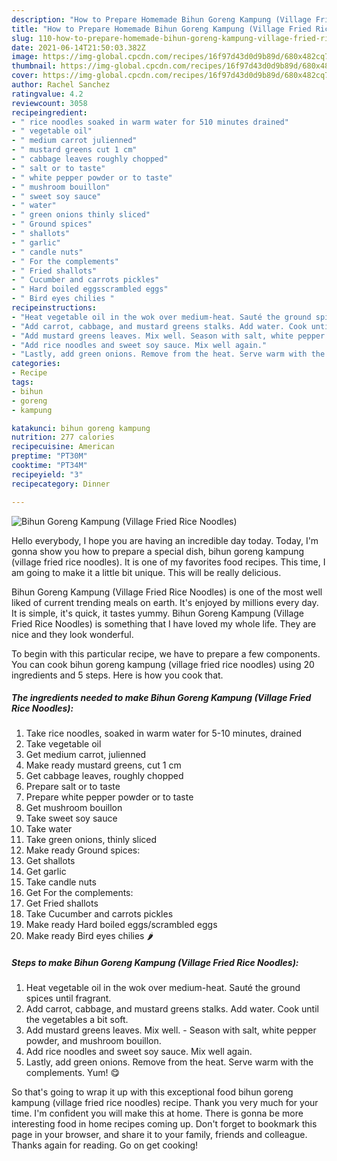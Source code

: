 ```yaml
---
description: "How to Prepare Homemade Bihun Goreng Kampung (Village Fried Rice Noodles)"
title: "How to Prepare Homemade Bihun Goreng Kampung (Village Fried Rice Noodles)"
slug: 110-how-to-prepare-homemade-bihun-goreng-kampung-village-fried-rice-noodles
date: 2021-06-14T21:50:03.382Z
image: https://img-global.cpcdn.com/recipes/16f97d43d0d9b89d/680x482cq70/bihun-goreng-kampung-village-fried-rice-noodles-recipe-main-photo.jpg
thumbnail: https://img-global.cpcdn.com/recipes/16f97d43d0d9b89d/680x482cq70/bihun-goreng-kampung-village-fried-rice-noodles-recipe-main-photo.jpg
cover: https://img-global.cpcdn.com/recipes/16f97d43d0d9b89d/680x482cq70/bihun-goreng-kampung-village-fried-rice-noodles-recipe-main-photo.jpg
author: Rachel Sanchez
ratingvalue: 4.2
reviewcount: 3058
recipeingredient:
- " rice noodles soaked in warm water for 510 minutes drained"
- " vegetable oil"
- " medium carrot julienned"
- " mustard greens cut 1 cm"
- " cabbage leaves roughly chopped"
- " salt or to taste"
- " white pepper powder or to taste"
- " mushroom bouillon"
- " sweet soy sauce"
- " water"
- " green onions thinly sliced"
- " Ground spices"
- " shallots"
- " garlic"
- " candle nuts"
- " For the complements"
- " Fried shallots"
- " Cucumber and carrots pickles"
- " Hard boiled eggsscrambled eggs"
- " Bird eyes chilies "
recipeinstructions:
- "Heat vegetable oil in the wok over medium-heat. Sauté the ground spices until fragrant."
- "Add carrot, cabbage, and mustard greens stalks. Add water. Cook until the vegetables a bit soft."
- "Add mustard greens leaves. Mix well. Season with salt, white pepper powder, and mushroom bouillon."
- "Add rice noodles and sweet soy sauce. Mix well again."
- "Lastly, add green onions. Remove from the heat. Serve warm with the complements. Yum! 😋"
categories:
- Recipe
tags:
- bihun
- goreng
- kampung

katakunci: bihun goreng kampung 
nutrition: 277 calories
recipecuisine: American
preptime: "PT30M"
cooktime: "PT34M"
recipeyield: "3"
recipecategory: Dinner

---
```



![Bihun Goreng Kampung (Village Fried Rice Noodles)](https://img-global.cpcdn.com/recipes/16f97d43d0d9b89d/680x482cq70/bihun-goreng-kampung-village-fried-rice-noodles-recipe-main-photo.jpg)

Hello everybody, I hope you are having an incredible day today. Today, I'm gonna show you how to prepare a special dish, bihun goreng kampung (village fried rice noodles). It is one of my favorites food recipes. This time, I am going to make it a little bit unique. This will be really delicious.



Bihun Goreng Kampung (Village Fried Rice Noodles) is one of the most well liked of current trending meals on earth. It's enjoyed by millions every day. It is simple, it's quick, it tastes yummy. Bihun Goreng Kampung (Village Fried Rice Noodles) is something that I have loved my whole life. They are nice and they look wonderful.


To begin with this particular recipe, we have to prepare a few components. You can cook bihun goreng kampung (village fried rice noodles) using 20 ingredients and 5 steps. Here is how you cook that.

<!--inarticleads1-->

##### The ingredients needed to make Bihun Goreng Kampung (Village Fried Rice Noodles):

1. Take  rice noodles, soaked in warm water for 5-10 minutes, drained
1. Take  vegetable oil
1. Get  medium carrot, julienned
1. Make ready  mustard greens, cut 1 cm
1. Get  cabbage leaves, roughly chopped
1. Prepare  salt or to taste
1. Prepare  white pepper powder or to taste
1. Get  mushroom bouillon
1. Take  sweet soy sauce
1. Take  water
1. Take  green onions, thinly sliced
1. Make ready  Ground spices:
1. Get  shallots
1. Get  garlic
1. Take  candle nuts
1. Get  For the complements:
1. Get  Fried shallots
1. Take  Cucumber and carrots pickles
1. Make ready  Hard boiled eggs/scrambled eggs
1. Make ready  Bird eyes chilies 🌶




<!--inarticleads2-->

##### Steps to make Bihun Goreng Kampung (Village Fried Rice Noodles):

1. Heat vegetable oil in the wok over medium-heat. Sauté the ground spices until fragrant.
1. Add carrot, cabbage, and mustard greens stalks. Add water. Cook until the vegetables a bit soft.
1. Add mustard greens leaves. Mix well. - Season with salt, white pepper powder, and mushroom bouillon.
1. Add rice noodles and sweet soy sauce. Mix well again.
1. Lastly, add green onions. Remove from the heat. Serve warm with the complements. Yum! 😋




So that's going to wrap it up with this exceptional food bihun goreng kampung (village fried rice noodles) recipe. Thank you very much for your time. I'm confident you will make this at home. There is gonna be more interesting food in home recipes coming up. Don't forget to bookmark this page in your browser, and share it to your family, friends and colleague. Thanks again for reading. Go on get cooking!
